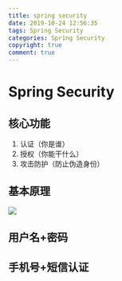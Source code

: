 ```yaml
---
title: spring security
date: 2019-10-24 12:56:35
tags: Spring Security
categories: Spring Security
copyright: true
comment: true
---
```

# Spring Security

## 核心功能

1. 认证（你是谁）
2. 授权（你能干什么）
3. 攻击防护（防止伪造身份）

## 基本原理

![](https://ws1.sinaimg.cn/large/a8a26f7cgy1g6dlcukl6rj20yq0a777q.jpg)

## 用户名+密码

## 手机号+短信认证

